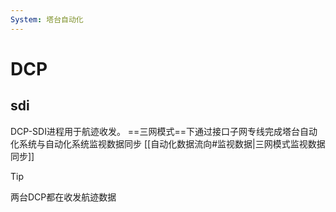 ```yaml
---
System: 塔台自动化
---
```

# DCP
## sdi

DCP-SDI进程用于航迹收发。
	 ==三网模式==下通过接口子网专线完成塔台自动化系统与自动化系统监视数据同步
	 [[自动化数据流向#监视数据|三网模式监视数据同步]]
 >[!tip]
 >两台DCP都在收发航迹数据
 

